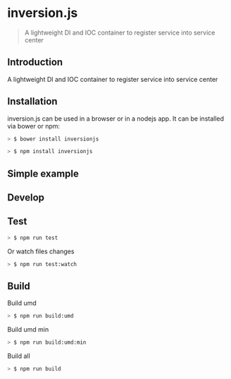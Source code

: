 # inversion.js

> A lightweight DI and IOC container to register service into service center

## Introduction
A lightweight DI and IOC container to register service into service center

## Installation

inversion.js can be used in a browser or in a nodejs app. It can be installed via bower or npm:

```bash
> $ bower install inversionjs
```

```bash
> $ npm install inversionjs
```

## Simple example

## Develop

## Test

```bash
> $ npm run test
```

Or watch files changes
```bash
> $ npm run test:watch
```

## Build

Build umd
```bash
> $ npm run build:umd
```

Build umd min
```bash
> $ npm run build:umd:min
```

Build all
```bash
> $ npm run build
```
